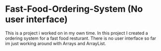 # Fast-Food-Ordering-System (No user interface)

This is a project i worked on in my own time. In this project I created a ordering system for a fast food resturant. There is no user interface so far im just working around with Arrays and ArrayList.
